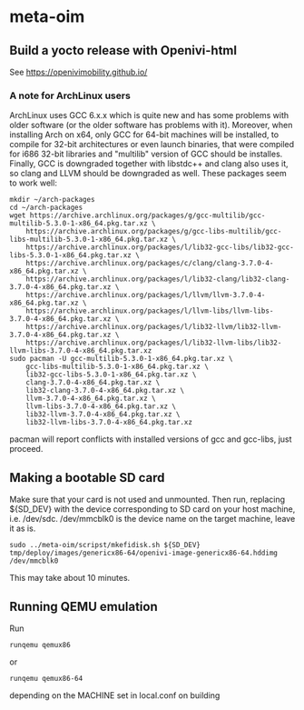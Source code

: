 # meta-oim

## Build a yocto release with Openivi-html

See https://openivimobility.github.io/

### A note for ArchLinux users
ArchLinux uses GCC 6.x.x which is quite new and has some problems with older software (or the older software has problems with it). Moreover, when installing Arch on x64, only GCC for 64-bit machines will be installed, to compile for 32-bit architectures or even launch binaries, that were compiled for i686 32-bit libraries and "multilib" version of GCC should be installes. Finally, GCC is downgraded together with libstdc++ and clang also uses it, so clang and LLVM should be downgraded as well. These packages seem to work well:

    mkdir ~/arch-packages
    cd ~/arch-packages
    wget https://archive.archlinux.org/packages/g/gcc-multilib/gcc-multilib-5.3.0-1-x86_64.pkg.tar.xz \
        https://archive.archlinux.org/packages/g/gcc-libs-multilib/gcc-libs-multilib-5.3.0-1-x86_64.pkg.tar.xz \
        https://archive.archlinux.org/packages/l/lib32-gcc-libs/lib32-gcc-libs-5.3.0-1-x86_64.pkg.tar.xz \
        https://archive.archlinux.org/packages/c/clang/clang-3.7.0-4-x86_64.pkg.tar.xz \
        https://archive.archlinux.org/packages/l/lib32-clang/lib32-clang-3.7.0-4-x86_64.pkg.tar.xz \
        https://archive.archlinux.org/packages/l/llvm/llvm-3.7.0-4-x86_64.pkg.tar.xz \
        https://archive.archlinux.org/packages/l/llvm-libs/llvm-libs-3.7.0-4-x86_64.pkg.tar.xz \
        https://archive.archlinux.org/packages/l/lib32-llvm/lib32-llvm-3.7.0-4-x86_64.pkg.tar.xz \
        https://archive.archlinux.org/packages/l/lib32-llvm-libs/lib32-llvm-libs-3.7.0-4-x86_64.pkg.tar.xz
    sudo pacman -U gcc-multilib-5.3.0-1-x86_64.pkg.tar.xz \
        gcc-libs-multilib-5.3.0-1-x86_64.pkg.tar.xz \
        lib32-gcc-libs-5.3.0-1-x86_64.pkg.tar.xz \
        clang-3.7.0-4-x86_64.pkg.tar.xz \
        lib32-clang-3.7.0-4-x86_64.pkg.tar.xz \
        llvm-3.7.0-4-x86_64.pkg.tar.xz \
        llvm-libs-3.7.0-4-x86_64.pkg.tar.xz \
        lib32-llvm-3.7.0-4-x86_64.pkg.tar.xz \
        lib32-llvm-libs-3.7.0-4-x86_64.pkg.tar.xz
        
pacman will report conflicts with installed versions of gcc and gcc-libs, just proceed.

## Making a bootable SD card
Make sure that your card is not used and unmounted. Then run, replacing ${SD\_DEV} with the device corresponding to SD card on your host machine, i.e. /dev/sdc. /dev/mmcblk0 is the device name on the target machine, leave it as is.

    sudo ../meta-oim/scripst/mkefidisk.sh ${SD_DEV} tmp/deploy/images/genericx86-64/openivi-image-genericx86-64.hddimg /dev/mmcblk0

This may take about 10 minutes.

## Running QEMU emulation

Run 

    runqemu qemux86

or

    runqemu qemux86-64

depending on the MACHINE set in local.conf on building


